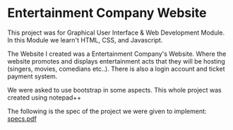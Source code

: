 # Entertainment Company Website
This project was for Graphical User Interface & Web Development Module. In this Module we learn't HTML, CSS, and Javascript.

The Website I created was a Entertainment Company's Website. Where the website promotes and displays entertainment acts that they will be hosting (singers, movies, comedians etc..).
There is also a login account and ticket payment system.

We were asked to use bootstrap in some aspects. This whole project was created using notepad++

The following is the spec of the project we were given to implement:
[specs.pdf](https://github.com/Keelan1996/EntertainmentCompany_Website/files/8936532/specs.pdf)
